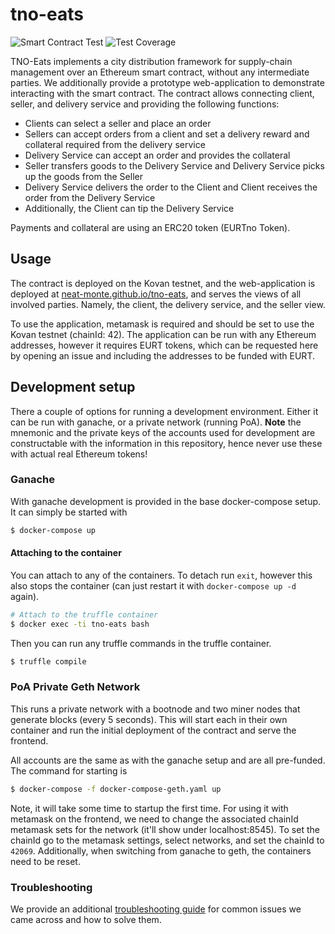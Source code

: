 # tno-eats

![Smart Contract Test](https://github.com/neat-monte/tno-eats/actions/workflows/main.yml/badge.svg)
![Test Coverage](https://img.shields.io/endpoint?url=https://gist.githubusercontent.com/neat-monte/38e17eaacdbbcd485a265bb6f916c704/raw/coverage.badge.json)

TNO-Eats implements a city distribution framework for supply-chain management over an Ethereum smart contract, without any intermediate parties. We additionally provide a prototype web-application to demonstrate interacting with the smart contract. The contract allows connecting client, seller, and delivery service and providing the following functions:

- Clients can select a seller and place an order
- Sellers can accept orders from a client and set a delivery reward and collateral required from the delivery service
- Delivery Service can accept an order and provides the collateral
- Seller transfers goods to the Delivery Service and Delivery Service picks up the goods from the Seller
- Delivery Service delivers the order to the Client and Client receives the order from the Delivery Service
- Additionally, the Client can tip the Delivery Service

Payments and collateral are using an ERC20 token (EURTno Token).

## Usage

The contract is deployed on the Kovan testnet, and the web-application is deployed at [neat-monte.github.io/tno-eats](https://neat-monte.github.io/tno-eats), and serves the views of all involved parties. Namely, the client, the delivery service, and the seller view.

To use the application, metamask is required and should be set to use the Kovan testnet (chainId: 42). The application can be run with any Ethereum addresses, however it requires EURT tokens, which can be requested here by opening an issue and including the addresses to be funded with EURT.


## Development setup

There a couple of options for running a development environment. Either it can be run with ganache, or a private network (running PoA). **Note** the mnemonic and the private keys of the accounts used for development are constructable with the information in this repository, hence never use these with actual real Ethereum tokens!

### Ganache

With ganache development is provided in the base docker-compose setup. It can simply be started with

```bash
$ docker-compose up
```

#### Attaching to the container

You can attach to any of the containers. To detach run `exit`, however this also stops the container (can just restart it with `docker-compose up -d` again).

```bash
# Attach to the truffle container
$ docker exec -ti tno-eats bash
```

Then you can run any truffle commands in the truffle container.

```bash
$ truffle compile
```

### PoA Private Geth Network

This runs a private network with a bootnode and two miner nodes that generate blocks (every 5 seconds). This will start each in their own container and run the initial deployment of the contract and serve the frontend.

All accounts are the same as with the ganache setup and are all pre-funded. The command for starting is

```bash
$ docker-compose -f docker-compose-geth.yaml up
```

Note, it will take some time to startup the first time. For using it with metamask on the frontend, we need to change the associated chainId metamask sets for the network (it'll show under localhost:8545). To set the chainId go to the metamask settings, select networks, and set the chainId to `42069`. Additionally, when switching from ganache to geth, the containers need to be reset.

### Troubleshooting

We provide an additional [troubleshooting guide](TROUBLESHOOTING.md) for common issues we came across and how to solve them.
